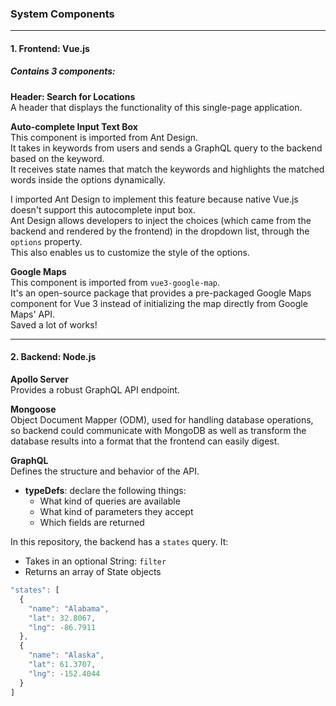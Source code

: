 <!-- ### System Components

1. #### Frontend: Vue.js

   ##### Contains 3 components:

   **Header: Search for Locations**

   A header that displays the functionality of this single-page application.

   

   **Auto-complete Input Text Box**

   This component is imported from Ant Design.

   It takes in keywords from users and sends a GraphQL query to the backend based on the keyword.
   It receives state names that match the keywords and highlights the matched words inside the options dynamically.

   I imported Ant Design to implement this feature because native Vue.js doesn't support this autocomplete input box. Ant Design allows developers to inject the choices (which came from the backend and rendered by the frontend) in the dropdown list, through the 'options' property. This also enables us to customize the style of the options.

   

   **Google Maps**

   This component is imported from vue3-google-map. It's an open-source package that provides a pre-packaged Google Maps component for Vue 3 instead of initialize the map directly from Google Maps' API. Saved a lot of works!

   

2. #### Backend: Node.js

   **Apollo Server**

   Provides a robust GraphQL API endpoint. 

   

   **Mongoose**

   Object Document Mapper (ODM), used for handling database operations, so backend could communicate with MongoDB as well as transform the database results into a format that the frontend can easily digest.

   

   **GraphQL**

   Defines the structure and behavior of the API. 

   **typeDefs**: declare the following things - 

   What kind of queries are available
   What kind of parameters they accept
   Which fields are returned

   In this repository, the backend has a `states` query. It - 
   Takes in an optional String: filter
   Returns an array of State objects 
   
   e.g.,
   ```js
         "states": [
            {
                "name": "Alabama",
                "lat": 32.8067,
                "lng": -86.7911
            },
            {
                "name": "Alaska",
                "lat": 61.3707,
                "lng": -152.4044
            }]
   ```

   When a `states` query is received, resolver would handle it.

   

3. #### Database: MongoDB

   The database stores data about US states and territories in the `us-options` database. The `states` collection contains the following fields for each state:
   - name: The state or territory name
   - lat: The latitude coordinate of the state's center
   - lng: The longitude coordinate of the state's center -->


### System Components

---

#### 1. Frontend: Vue.js

##### Contains 3 components:

**Header: Search for Locations**  
A header that displays the functionality of this single-page application.

**Auto-complete Input Text Box**  
This component is imported from Ant Design.  
It takes in keywords from users and sends a GraphQL query to the backend based on the keyword.  
It receives state names that match the keywords and highlights the matched words inside the options dynamically.  

I imported Ant Design to implement this feature because native Vue.js doesn't support this autocomplete input box.  
Ant Design allows developers to inject the choices (which came from the backend and rendered by the frontend) in the dropdown list, through the `options` property.  
This also enables us to customize the style of the options.

**Google Maps**  
This component is imported from `vue3-google-map`.  
It's an open-source package that provides a pre-packaged Google Maps component for Vue 3 instead of initializing the map directly from Google Maps' API.  
Saved a lot of works!

---

#### 2. Backend: Node.js

**Apollo Server**  
Provides a robust GraphQL API endpoint.

**Mongoose**  
Object Document Mapper (ODM), used for handling database operations,  
so backend could communicate with MongoDB as well as transform the database results into a format that the frontend can easily digest.

**GraphQL**  
Defines the structure and behavior of the API.

- **typeDefs**: declare the following things:
  - What kind of queries are available
  - What kind of parameters they accept
  - Which fields are returned

In this repository, the backend has a `states` query. It:

- Takes in an optional String: `filter`
- Returns an array of State objects

```js
"states": [
  {
    "name": "Alabama",
    "lat": 32.8067,
    "lng": -86.7911
  },
  {
    "name": "Alaska",
    "lat": 61.3707,
    "lng": -152.4044
  }
]
